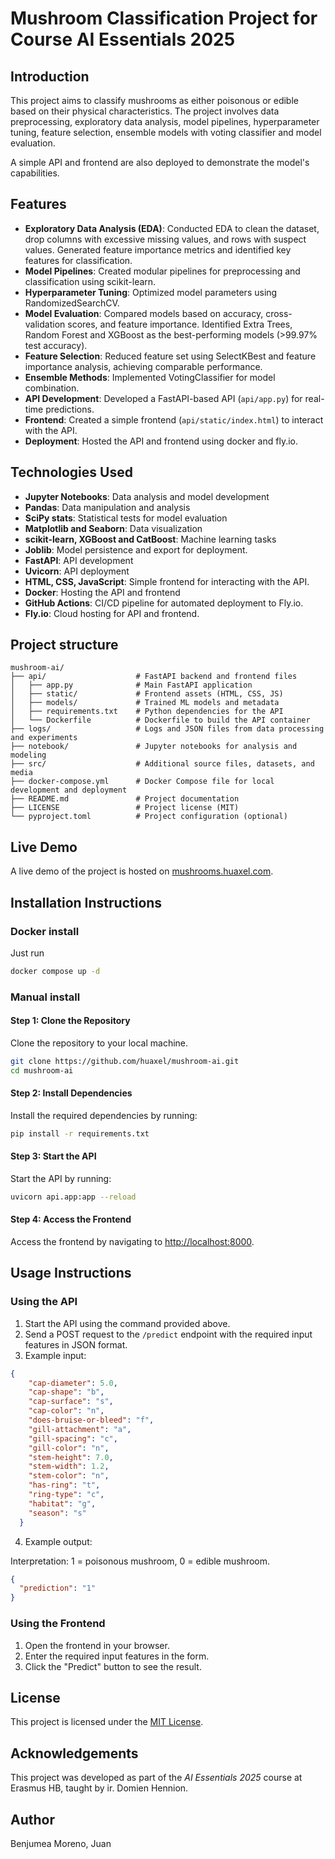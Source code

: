 # Mushroom Classification Project for Course AI Essentials 2025

## Introduction

This project aims to classify mushrooms as either poisonous or edible based on their physical characteristics. The project involves data preprocessing, exploratory data analysis, model pipelines, hyperparameter tuning, feature selection, ensemble models with voting classifier and model evaluation.

A simple API and frontend are also deployed to demonstrate the model's capabilities.

## Features

* **Exploratory Data Analysis (EDA)**: Conducted EDA to clean the dataset, drop columns with excessive missing values, and rows with suspect values. Generated feature importance metrics and identified key features for classification.
* **Model Pipelines**: Created modular pipelines for preprocessing and classification using scikit-learn.
* **Hyperparameter Tuning**: Optimized model parameters using RandomizedSearchCV.
* **Model Evaluation**: Compared models based on accuracy, cross-validation scores, and feature importance. Identified Extra Trees, Random Forest and XGBoost as the best-performing models (>99.97% test accuracy).
* **Feature Selection**: Reduced feature set using SelectKBest and feature importance analysis, achieving comparable performance.
* **Ensemble Methods**: Implemented VotingClassifier for model combination.
* **API Development**: Developed a FastAPI-based API (`api/app.py`) for real-time predictions.
* **Frontend**: Created a simple frontend (`api/static/index.html`) to interact with the API.
* **Deployment**: Hosted the API and frontend using docker and fly.io.

## Technologies Used

* **Jupyter Notebooks**: Data analysis and model development
* **Pandas**: Data manipulation and analysis
* **SciPy stats**: Statistical tests for model evaluation
* **Matplotlib and Seaborn**: Data visualization
* **scikit-learn, XGBoost and CatBoost**: Machine learning tasks
* **Joblib**: Model persistence and export for deployment.
* **FastAPI**: API development
* **Uvicorn**: API deployment
* **HTML, CSS, JavaScript**: Simple frontend for interacting with the API.
* **Docker**: Hosting the API and frontend
* **GitHub Actions**: CI/CD pipeline for automated deployment to Fly.io.
* **Fly.io**: Cloud hosting for API and frontend.

## Project structure

```
mushroom-ai/
├── api/                    # FastAPI backend and frontend files
│   ├── app.py              # Main FastAPI application
│   ├── static/             # Frontend assets (HTML, CSS, JS)
│   ├── models/             # Trained ML models and metadata
│   ├── requirements.txt    # Python dependencies for the API
│   └── Dockerfile          # Dockerfile to build the API container
├── logs/                   # Logs and JSON files from data processing and experiments
├── notebook/               # Jupyter notebooks for analysis and modeling
├── src/                    # Additional source files, datasets, and media
├── docker-compose.yml      # Docker Compose file for local development and deployment
├── README.md               # Project documentation
├── LICENSE                 # Project license (MIT)
└── pyproject.toml          # Project configuration (optional)
```

## Live Demo

A live demo of the project is hosted on [mushrooms.huaxel.com](http://mushrooms.huaxel.com).

## Installation Instructions

### Docker install

Just run

```bash
docker compose up -d
```

### Manual install

#### Step 1: Clone the Repository

Clone the repository to your local machine.

```bash
git clone https://github.com/huaxel/mushroom-ai.git
cd mushroom-ai
```

#### Step 2: Install Dependencies

Install the required dependencies by running:

```bash
pip install -r requirements.txt
```

#### Step 3: Start the API

Start the API by running:

```bash
uvicorn api.app:app --reload
```

#### Step 4: Access the Frontend

Access the frontend by navigating to [http://localhost:8000](http://localhost:8000).

## Usage Instructions

### Using the API

1. Start the API using the command provided above.
2. Send a POST request to the `/predict` endpoint with the required input features in JSON format.
3. Example input:

```json
{
    "cap-diameter": 5.0,
    "cap-shape": "b",
    "cap-surface": "s",
    "cap-color": "n",
    "does-bruise-or-bleed": "f",
    "gill-attachment": "a",
    "gill-spacing": "c",
    "gill-color": "n",
    "stem-height": 7.0,
    "stem-width": 1.2,
    "stem-color": "n",
    "has-ring": "t",
    "ring-type": "c",
    "habitat": "g",
    "season": "s"
  }
```

4. Example output:

Interpretation: 1 = poisonous mushroom, 0 = edible mushroom.

```json
{
  "prediction": "1"
}
```

### Using the Frontend

1. Open the frontend in your browser.
2. Enter the required input features in the form.
3. Click the "Predict" button to see the result.

## License

This project is licensed under the [MIT License](LICENSE).

## Acknowledgements

This project was developed as part of the *AI Essentials 2025* course at Erasmus HB, taught by ir. Domien Hennion.

## Author

Benjumea Moreno, Juan

